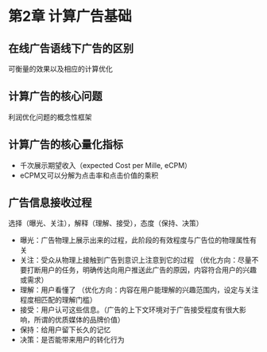 # 第2章 计算广告基础

## 在线广告语线下广告的区别
可衡量的效果以及相应的计算优化

## 计算广告的核心问题
利润优化问题的概念性框架

## 计算广告的核心量化指标
- 千次展示期望收入（expected Cost per Mille, eCPM）
- eCPM又可以分解为点击率和点击价值的乘积

## 广告信息接收过程
选择（曝光、关注），解释（理解、接受），态度（保持、决策）
- 曝光：广告物理上展示出来的过程，此阶段的有效程度与广告位的物理属性有关
- 关注：受众从物理上接触到广告到意识上注意到它的过程
（优化方向：尽量不要打断用户的任务，明确传达向用户推送此广告的原因，内容符合用户的兴趣或需求）
- 理解：用户看懂了
（优化方向：内容在用户能理解的兴趣范围内，设定与关注程度相匹配的理解门槛）
- 接受：用户认可这些信息。（广告的上下文环境对于广告接受程度有很大影响，所谓的优质媒体的品牌价值）
- 保持：给用户留下长久的记忆
- 决策：是否能带来用户的转化行为

